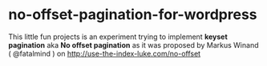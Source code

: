 no-offset-pagination-for-wordpress
==================================

This little fun projects is an experiment trying to implement **keyset pagination** aka __No offset pagination__ as it was proposed by Markus Winand ( @fatalmind ) on http://use-the-index-luke.com/no-offset
